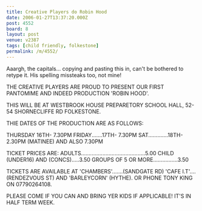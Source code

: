 ```yaml
---
title: Creative Players do Robin Hood
date: 2006-01-27T13:37:20.000Z
post: 4552
board: 8
layout: post
venue: v2387
tags: [child friendly, folkestone]
permalink: /m/4552/
---
```

Aaargh, the capitals... copying and pasting this in, can't be bothered to retype it. His spelling missteaks too, not mine!

THE CREATIVE PLAYERS ARE PROUD TO PRESENT OUR FIRST PANTOMIME AND INDEED PRODUCTION 'ROBIN HOOD'.
 
THIS WILL BE AT WESTBROOK HOUSE PREPARETORY SCHOOL HALL, 52-54 SHORNECLIFFE RD FOLKESTONE.
 
THIE DATES OF THE PRODUCTION ARE AS FOLLOWS:
 
THURSDAY 16TH- 7.30PM
FRIDAY.......17TH- 7.30PM
SAT.............18TH- 2.30PM (MATINEE) AND ALSO 7.30PM
 
TICKET PRICES ARE:
ADULTS..........................................5.00
CHILD (UNDER16) AND (CONCS).....3.50
GROUPS OF 5 OR MORE................3.50
 
TICKETS ARE AVAILABLE AT 'CHAMBERS'.......(SANDGATE RD) 'CAFE I.T'....(RENDEZVOUS ST) AND 'BARLEYCORN' (HYTHE). OR PHONE TONY KING ON 07790264108.
 
PLEASE COME IF YOU CAN AND BRING YER KIDS IF APPLICABLE! IT'S IN HALF TERM WEEK.
